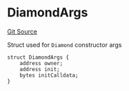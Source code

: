 # DiamondArgs
[Git Source](https://github.com/ubiquity/ubiquity-dollar/blob/940040226cc8480b0e7aa65d1592259dfcf013ef/src/dollar/Diamond.sol)

Struct used for `Diamond` constructor args


```solidity
struct DiamondArgs {
    address owner;
    address init;
    bytes initCalldata;
}
```


